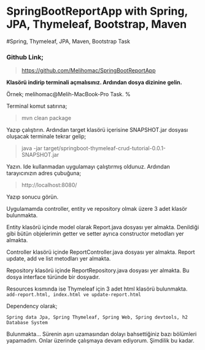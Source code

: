 # SpringBootReportApp with Spring, JPA, Thymeleaf, Bootstrap, Maven

#Spring, Thymeleaf, JPA, Maven, Bootstrap Task

### Github Link;

> https://github.com/Melihomac/SpringBootReportApp

**Klasörü indirip terminali açmalısınız. Ardından dosya dizinine gelin.**

Örnek; melihomac@Melih-MacBook-Pro Task. %

Terminal komut satırına;

> mvn clean package

Yazıp çalıştırın. Ardından target klasörü içerisine SNAPSHOT.jar dosyası oluşacak terminale tekrar gelip;

> java -jar target/springboot-thymeleaf-crud-tutorial-0.0.1-SNAPSHOT.jar

Yazın. Ide kullanmadan uygulamayı çalıştırmış oldunuz. Ardından tarayıcınızın adres çubuğuna;

> http://localhost:8080/

Yazıp sonucu görün.

Uygulamamda controller, entity ve repository olmak üzere 3 adet klasör bulunmakta.

Entity klasörü içinde model olarak Report.java dosyası yer almakta. Denildiği gibi bütün objelerimin getter ve setter ayrıca constructor metodları yer almakta.

Controller klasörü içinde ReportController.java dosyası yer almakta. Report update, add ve list metodları yer almakta.

Repository klasörü içinde ReportRepository.java dosyası yer almakta. Bu dosya interface türünde bir dosyadır.

Resources kısmında ise Thymeleaf için 3 adet html klasörü bulunmakta.
`add-report.html, index.html ve update-report.html`

Dependency olarak;<br>

`Spring data Jpa, Spring Thymeleaf, Spring Web, Spring devtools, h2 Database System`<br>

Bulunmakta... Sürenin aşırı uzamasından dolayı bahsettiğiniz bazı bölümleri yapamadım. Onlar üzerinde çalışmaya devam ediyorum. Şimdilik bu kadar.
